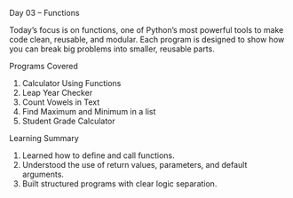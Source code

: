 Day 03 – Functions

Today’s focus is on functions, one of Python’s most powerful tools to make code clean, reusable, and modular.
Each program is designed to show how you can break big problems into smaller, reusable parts.

 Programs Covered

1. Calculator Using Functions
2. Leap Year Checker
3. Count Vowels in Text
4. Find Maximum and Minimum in a list
5. Student Grade Calculator

 Learning Summary

1. Learned how to define and call functions.
2. Understood the use of return values, parameters, and default arguments.
3. Built structured programs with clear logic separation.
